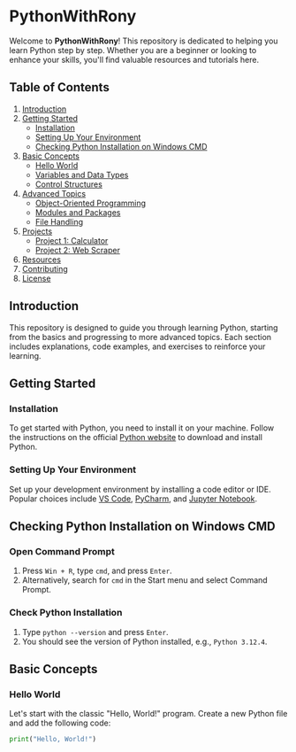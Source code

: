 # PythonWithRony

Welcome to **PythonWithRony**! This repository is dedicated to helping you learn Python step by step. Whether you are a beginner or looking to enhance your skills, you'll find valuable resources and tutorials here.

## Table of Contents

1. [Introduction](#introduction)
2. [Getting Started](#getting-started)
    - [Installation](#installation)
    - [Setting Up Your Environment](#setting-up-your-environment)
     - [Checking Python Installation on Windows CMD](#checking-python-installation-on-windows-cmd)
3. [Basic Concepts](#basic-concepts)
    - [Hello World](#hello-world)
    - [Variables and Data Types](#variables-and-data-types)
    - [Control Structures](#control-structures)
4. [Advanced Topics](#advanced-topics)
    - [Object-Oriented Programming](#object-oriented-programming)
    - [Modules and Packages](#modules-and-packages)
    - [File Handling](#file-handling)
5. [Projects](#projects)
    - [Project 1: Calculator](#project-1-calculator)
    - [Project 2: Web Scraper](#project-2-web-scraper)
6. [Resources](#resources)
7. [Contributing](#contributing)
8. [License](#license)

## Introduction

This repository is designed to guide you through learning Python, starting from the basics and progressing to more advanced topics. Each section includes explanations, code examples, and exercises to reinforce your learning.

## Getting Started

### Installation

To get started with Python, you need to install it on your machine. Follow the instructions on the official [Python website](https://www.python.org/downloads/) to download and install Python.

### Setting Up Your Environment

Set up your development environment by installing a code editor or IDE. Popular choices include [VS Code](https://code.visualstudio.com/), [PyCharm](https://www.jetbrains.com/pycharm/), and [Jupyter Notebook](https://jupyter.org/).
## Checking Python Installation on Windows CMD

### Open Command Prompt

1. Press `Win + R`, type `cmd`, and press `Enter`.
2. Alternatively, search for `cmd` in the Start menu and select Command Prompt.

### Check Python Installation

1. Type `python --version` and press `Enter`.
2. You should see the version of Python installed, e.g., `Python 3.12.4`.


## Basic Concepts

### Hello World

Let's start with the classic "Hello, World!" program. Create a new Python file and add the following code:

```python
print("Hello, World!")
